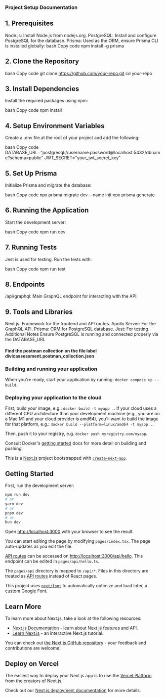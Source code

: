 ### Project Setup Documentation
## 1. Prerequisites
Node.js: Install Node.js from nodejs.org.
PostgreSQL: Install and configure PostgreSQL for the database.
Prisma: Used as the ORM, ensure Prisma CLI is installed globally:
bash
Copy code
npm install -g prisma
## 2. Clone the Repository
bash
Copy code
git clone https://github.com/your-repo.git
cd your-repo
## 3. Install Dependencies
Install the required packages using npm:

bash
Copy code
npm install
## 4. Setup Environment Variables
Create a .env file at the root of your project and add the following:

bash
Copy code
DATABASE_URL="postgresql://username:password@localhost:5432/dbname?schema=public"
JWT_SECRET="your_jwt_secret_key"
## 5. Set Up Prisma
Initialize Prisma and migrate the database:

bash
Copy code
npx prisma migrate dev --name init
npx prisma generate
## 6. Running the Application
Start the development server:

bash
Copy code
npm run dev
## 7. Running Tests
Jest is used for testing. Run the tests with:

bash
Copy code
npm run test
## 8. Endpoints
/api/graphql: Main GraphQL endpoint for interacting with the API.
## 9. Tools and Libraries
Next.js: Framework for the frontend and API routes.
Apollo Server: For the GraphQL API.
Prisma: ORM for PostgreSQL database.
Jest: For testing.
Additional Notes
Ensure PostgreSQL is running and connected properly via the DATABASE_URL

#### Find the postman collection on the file label divicassessment.postman_collection.json


### Building and running your application

When you're ready, start your application by running:
`docker compose up --build`.

### Deploying your application to the cloud

First, build your image, e.g.: `docker build -t myapp .`.
If your cloud uses a different CPU architecture than your development
machine (e.g., you are on a Mac M1 and your cloud provider is amd64),
you'll want to build the image for that platform, e.g.:
`docker build --platform=linux/amd64 -t myapp .`.

Then, push it to your registry, e.g. `docker push myregistry.com/myapp`.

Consult Docker's [getting started](https://docs.docker.com/go/get-started-sharing/)
docs for more detail on building and pushing.

This is a [Next.js](https://nextjs.org/) project bootstrapped with [`create-next-app`](https://github.com/vercel/next.js/tree/canary/packages/create-next-app).

## Getting Started

First, run the development server:

```bash
npm run dev
# or
yarn dev
# or
pnpm dev
# or
bun dev
```

Open [http://localhost:3000](http://localhost:3000) with your browser to see the result.

You can start editing the page by modifying `pages/index.tsx`. The page auto-updates as you edit the file.

[API routes](https://nextjs.org/docs/api-routes/introduction) can be accessed on [http://localhost:3000/api/hello](http://localhost:3000/api/hello). This endpoint can be edited in `pages/api/hello.ts`.

The `pages/api` directory is mapped to `/api/*`. Files in this directory are treated as [API routes](https://nextjs.org/docs/api-routes/introduction) instead of React pages.

This project uses [`next/font`](https://nextjs.org/docs/basic-features/font-optimization) to automatically optimize and load Inter, a custom Google Font.

## Learn More

To learn more about Next.js, take a look at the following resources:

- [Next.js Documentation](https://nextjs.org/docs) - learn about Next.js features and API.
- [Learn Next.js](https://nextjs.org/learn) - an interactive Next.js tutorial.

You can check out [the Next.js GitHub repository](https://github.com/vercel/next.js/) - your feedback and contributions are welcome!

## Deploy on Vercel

The easiest way to deploy your Next.js app is to use the [Vercel Platform](https://vercel.com/new?utm_medium=default-template&filter=next.js&utm_source=create-next-app&utm_campaign=create-next-app-readme) from the creators of Next.js.

Check out our [Next.js deployment documentation](https://nextjs.org/docs/deployment) for more details.
